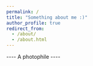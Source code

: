 ```yaml
---
permalink: /
title: "Something about me :)"
author_profile: true
redirect_from: 
  - /about/
  - /about.html
---
```

\-\-\-\- A photophile \-\-\-\-
